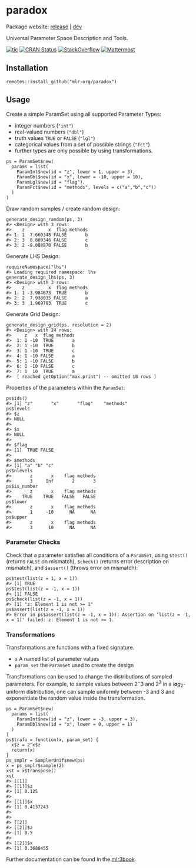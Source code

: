 
paradox
=======

Package website: [release](https://paradox.mlr-org.com/) \|
[dev](https://paradox.mlr-org.com/dev/)

Universal Parameter Space Description and Tools.

<!-- badges: start -->

[![tic](https://github.com/mlr-org/paradox/workflows/tic/badge.svg?branch=master)](https://github.com/mlr-org/paradox/actions)
[![CRAN
Status](https://www.r-pkg.org/badges/version/paradox)](https://CRAN.R-project.org/package=paradox)
[![StackOverflow](https://img.shields.io/badge/stackoverflow-mlr3-orange.svg)](https://stackoverflow.com/questions/tagged/mlr3)
[![Mattermost](https://img.shields.io/badge/chat-mattermost-orange.svg)](https://lmmisld-lmu-stats-slds.srv.mwn.de/mlr_invite/)
<!-- badges: end -->

Installation
------------

    remotes::install_github("mlr-org/paradox")

Usage
-----

Create a simple ParamSet using all supported Parameter Types:

-   integer numbers (`"int"`)
-   real-valued numbers (`"dbl"`)
-   truth values `TRUE` or `FALSE` (`"lgl"`)
-   categorical values from a set of possible strings (`"fct"`)
-   further types are only possible by using transformations.

<!-- -->

    ps = ParamSet$new(
      params = list(
        ParamInt$new(id = "z", lower = 1, upper = 3),
        ParamDbl$new(id = "x", lower = -10, upper = 10),
        ParamLgl$new(id = "flag"),
        ParamFct$new(id = "methods", levels = c("a","b","c"))
      )
    )

Draw random samples / create random design:

    generate_design_random(ps, 3)
    #> <Design> with 3 rows:
    #>    z         x  flag methods
    #> 1: 1  7.660348 FALSE       b
    #> 2: 3  8.809346 FALSE       c
    #> 3: 2 -9.088870 FALSE       b

Generate LHS Design:

    requireNamespace("lhs")
    #> Loading required namespace: lhs
    generate_design_lhs(ps, 3)
    #> <Design> with 3 rows:
    #>    z         x  flag methods
    #> 1: 1 -3.984673  TRUE       b
    #> 2: 2  7.938035 FALSE       a
    #> 3: 3  1.969783  TRUE       c

Generate Grid Design:

    generate_design_grid(ps, resolution = 2)
    #> <Design> with 24 rows:
    #>     z   x  flag methods
    #>  1: 1 -10  TRUE       a
    #>  2: 1 -10  TRUE       b
    #>  3: 1 -10  TRUE       c
    #>  4: 1 -10 FALSE       a
    #>  5: 1 -10 FALSE       b
    #>  6: 1 -10 FALSE       c
    #>  7: 1  10  TRUE       a
    #>  [ reached getOption("max.print") -- omitted 18 rows ]

Properties of the parameters within the `ParamSet`:

    ps$ids()
    #> [1] "z"       "x"       "flag"    "methods"
    ps$levels
    #> $z
    #> NULL
    #>
    #> $x
    #> NULL
    #>
    #> $flag
    #> [1]  TRUE FALSE
    #>
    #> $methods
    #> [1] "a" "b" "c"
    ps$nlevels
    #>       z       x    flag methods
    #>       3     Inf       2       3
    ps$is_number
    #>       z       x    flag methods
    #>    TRUE    TRUE   FALSE   FALSE
    ps$lower
    #>       z       x    flag methods
    #>       1     -10      NA      NA
    ps$upper
    #>       z       x    flag methods
    #>       3      10      NA      NA

### Parameter Checks

Check that a parameter satisfies all conditions of a `ParamSet`, using
`$test()` (returns `FALSE` on mismatch), `$check()` (returns error
description on mismatch), and `$assert()` (throws error on mismatch):

    ps$test(list(z = 1, x = 1))
    #> [1] TRUE
    ps$test(list(z = -1, x = 1))
    #> [1] FALSE
    ps$check(list(z = -1, x = 1))
    #> [1] "z: Element 1 is not >= 1"
    ps$assert(list(z = -1, x = 1))
    #> Error in ps$assert(list(z = -1, x = 1)): Assertion on 'list(z = -1, x = 1)' failed: z: Element 1 is not >= 1.

### Transformations

Transformations are functions with a fixed signature.

-   `x` A named list of parameter values
-   `param_set` the `ParamSet` used to create the design

Transformations can be used to change the distributions of sampled
parameters. For example, to sample values between 2<sup>−</sup>3 and
2<sup>3</sup> in a *l**o**g*<sub>2</sub>-uniform distribution, one can
sample uniformly between -3 and 3 and exponentiate the random value
inside the transformation.

    ps = ParamSet$new(
      params = list(
        ParamInt$new(id = "z", lower = -3, upper = 3),
        ParamDbl$new(id = "x", lower = 0, upper = 1)
      )
    )
    ps$trafo = function(x, param_set) {
      x$z = 2^x$z
      return(x)
    }
    ps_smplr = SamplerUnif$new(ps)
    x = ps_smplr$sample(2)
    xst = x$transpose()
    xst
    #> [[1]]
    #> [[1]]$z
    #> [1] 0.125
    #>
    #> [[1]]$x
    #> [1] 0.4137243
    #>
    #>
    #> [[2]]
    #> [[2]]$z
    #> [1] 0.5
    #>
    #> [[2]]$x
    #> [1] 0.3688455

Further documentation can be found in the
[mlr3book](https://mlr3book.mlr-org.com/paradox.html).
